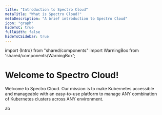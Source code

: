 ```yaml
---
title: "Introduction to Spectro Cloud"
metaTitle: "What is Spectro Cloud?"
metaDescription: "A brief introduction to Spectro Cloud"
icon: "graph"
hideToC: true
fullWidth: false
hideToCSidebar: true
---
```


import {Intro} from "shared/components"
import WarningBox from 'shared/components/WarningBox';



# Welcome to **Spectro Cloud!**

Welcome to Spectro Cloud. Our mission is to make Kubernetes accessible and manageable with an easy-to-use platform to manage ANY combination of Kubernetes clusters across ANY environment.

ab